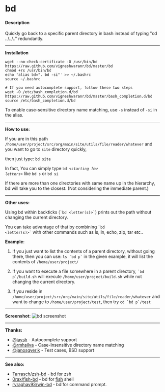 # bd

#### Description
Quickly go back to a specific parent directory in bash instead of typing "cd ../../.." redundantly.

---

**Installation**

```shell
wget --no-check-certificate -O /usr/bin/bd https://raw.github.com/vigneshwaranr/bd/master/bd
chmod +rx /usr/bin/bd
echo 'alias bd=". bd -si"' >> ~/.bashrc
source ~/.bashrc

# If you need autocomplete support, follow these two steps
wget -O /etc/bash_completion.d/bd https://raw.github.com/vigneshwaranr/bd/master/bash_completion.d/bd
source /etc/bash_completion.d/bd
```

To enable case-sensitive directory name matching, use `-s` instead of `-si` in the alias.

---

**How to use:**

If you are in this path `/home/user/project/src/org/main/site/utils/file/reader/whatever`
and you want to go to `site` directory quickly, 

then just type:
     `bd site`

In fact, You can simply type <code>bd *\<starting few letters\>*</code> like `bd s` or `bd si`

If there are more than one directories with same name up in the hierarchy, bd will take you to the closest. (Not considering the immediate parent.)

---

**Other uses:**

Using bd within backticks (<code>\`bd \<letter(s)\>\`</code>) prints out the path without changing the current directory.

You can take advantage of that by combining <code>\`bd \<letter(s)\>\`</code> with other commands such as ls, ln, echo, zip, tar etc..

**Example:**

1. If you just want to list the contents of a parent directory,
   without going there, then you can use:
		<code>ls \`bd p\`</code>
   in the given example, it will list the contents of 
             `/home/user/project/`

2. If you want to execute a file somewhere in a parent directory,
            <code>\`bd p\`/build.sh</code>
   will execute `/home/user/project/build.sh` while not changing the
   current directory.

3. If you reside in `/home/user/project/src/org/main/site/utils/file/reader/whatever`
   and want to change to `/home/user/project/test`, then try
            <code>cd \`bd p\`/test</code>

---

**Screenshot:**
![bd screenshot](https://raw.github.com/vigneshwaranr/bd/master/screenshot/bd.png "Screenshot that shows some of several ways to use bd")


---

**Thanks:**
* [@jaysh](https://github.com/jaysh) - Autocomplete support
* [@rmhsilva](https://github.com/rmhsilva) - Case-Insensitive directory name matching
* [@janosgyerik](https://github.com/janosgyerik) - Test cases, BSD support

---

**See also:**
* [Tarrasch/zsh-bd](https://github.com/Tarrasch/zsh-bd) - bd for zsh
* [0rax/fish-bd](https://github.com/0rax/fish-bd) - bd for [fish](http://fishshell.com/) shell
* [rvraghav93/win-bd](https://github.com/rvraghav93/win-bd) - bd for command prompt.
